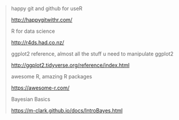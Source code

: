 > happy git and github for useR
>
> http://happygitwithr.com/
>
>R for data science
>
>http://r4ds.had.co.nz/
>
>ggplot2 reference, almost all the stuff u need to manipulate ggplot2
>
>http://ggplot2.tidyverse.org/reference/index.html
>
>awesome R, amazing R packages
>
>https://awesome-r.com/
>
>Bayesian Basics
>
>https://m-clark.github.io/docs/IntroBayes.html
>
>
>